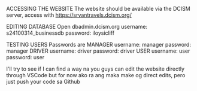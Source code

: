 
ACCESSING THE WEBSITE
The website should be available via the DCISM server, access with https://srvantravels.dcism.org/

EDITING DATABASE
Open dbadmin.dcism.org
username: s24100314_businessdb
password: iloysicliff

TESTING USERS
Passwords are
MANAGER
username: manager
password: manager
DRIVER
username: driver
password: driver
USER
username: user
password: user

I'll try to see if I can find a way na you guys can edit the website directly through VSCode but for now
ako ra ang maka make og direct edits, pero just push your code sa Github